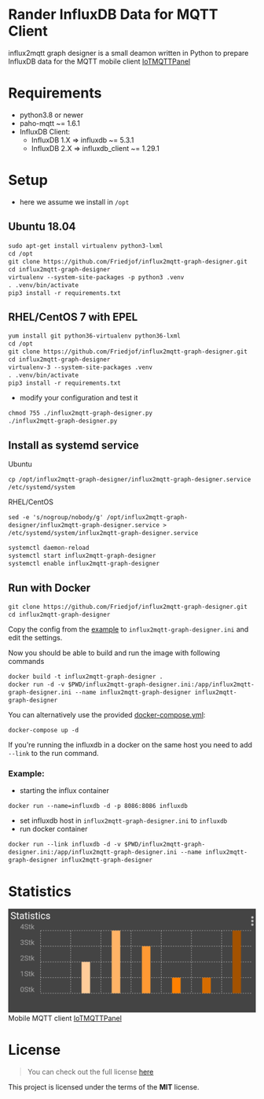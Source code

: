 # Rander InfluxDB Data for MQTT Client

influx2mqtt graph designer is a small deamon written in Python
to prepare InfluxDB data for the MQTT mobile client [IoTMQTTPanel](https://play.google.com/store/apps/details?id=snr.lab.iotmqttpanel.prod)


# Requirements
* python3.8 or newer
* paho-mqtt ~= 1.6.1
* InfluxDB Client:
   * InfluxDB 1.X => influxdb ~= 5.3.1
   * InfluxDB 2.X => influxdb_client ~= 1.29.1

# Setup
* here we assume we install in ```/opt```

## Ubuntu 18.04
```
sudo apt-get install virtualenv python3-lxml
cd /opt
git clone https://github.com/Friedjof/influx2mqtt-graph-designer.git
cd influx2mqtt-graph-designer
virtualenv --system-site-packages -p python3 .venv
. .venv/bin/activate
pip3 install -r requirements.txt
```

## RHEL/CentOS 7 with EPEL
```
yum install git python36-virtualenv python36-lxml
cd /opt
git clone https://github.com/Friedjof/influx2mqtt-graph-designer.git
cd influx2mqtt-graph-designer
virtualenv-3 --system-site-packages .venv
. .venv/bin/activate
pip3 install -r requirements.txt
```

* modify your configuration and test it
```
chmod 755 ./influx2mqtt-graph-designer.py
./influx2mqtt-graph-designer.py
```

## Install as systemd service
Ubuntu
```
cp /opt/influx2mqtt-graph-designer/influx2mqtt-graph-designer.service /etc/systemd/system
```
RHEL/CentOS
```
sed -e 's/nogroup/nobody/g' /opt/influx2mqtt-graph-designer/influx2mqtt-graph-designer.service > /etc/systemd/system/influx2mqtt-graph-designer.service
```

```
systemctl daemon-reload
systemctl start influx2mqtt-graph-designer
systemctl enable influx2mqtt-graph-designer
```

## Run with Docker
```
git clone https://github.com/Friedjof/influx2mqtt-graph-designer.git
cd influx2mqtt-graph-designer
```

Copy the config from the [example](sql2mqtt-graph-designer.ini-sample) to ```influx2mqtt-graph-designer.ini``` and edit
the settings.

Now you should be able to build and run the image with following commands
```
docker build -t influx2mqtt-graph-designer .
docker run -d -v $PWD/influx2mqtt-graph-designer.ini:/app/influx2mqtt-graph-designer.ini --name influx2mqtt-graph-designer influx2mqtt-graph-designer
```

You can alternatively use the provided [docker-compose.yml](docker-compose.yml):
```
docker-compose up -d
```
If you're running the influxdb in a docker on the same host you need to add `--link` to the run command.

### Example:
* starting the influx container
```
docker run --name=influxdb -d -p 8086:8086 influxdb
```
* set influxdb host in `influx2mqtt-graph-designer.ini` to `influxdb`
* run docker container
```
docker run --link influxdb -d -v $PWD/influx2mqtt-graph-designer.ini:/app/influx2mqtt-graph-designer.ini --name influx2mqtt-graph-designer influx2mqtt-graph-designer
```

# Statistics
![Statistics](MQTT_Statistics.png)
Mobile MQTT client [IoTMQTTPanel](https://play.google.com/store/apps/details?id=snr.lab.iotmqttpanel.prod)

# License
>You can check out the full license [here](LICENSE.txt)

This project is licensed under the terms of the **MIT** license.
